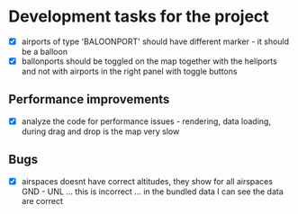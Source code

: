 # Development tasks for the project

- [x] airports of type 'BALOONPORT' should have different marker - it should be a balloon 
- [x]  ballonports should be toggled on the map together with the heliports and not with airports in the right panel with toggle buttons

## Performance improvements
- [x] analyze the code for performance issues - rendering, data loading, during drag and drop is the map very slow

## Bugs
- [x] airspaces doesnt have correct altitudes, they show for all airspaces GND - UNL ... this is incorrect ... in the bundled data I can see the data are correct